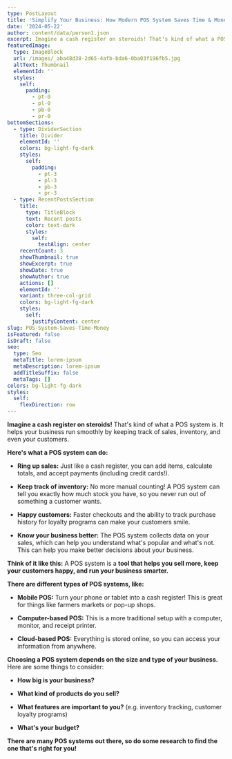 ```yaml
---
type: PostLayout
title: 'Simplify Your Business: How Modern POS System Saves Time & Money'
date: '2024-05-22'
author: content/data/person1.json
excerpt: Imagine a cash register on steroids! That's kind of what a POS system is.
featuredImage:
  type: ImageBlock
  url: /images/_aba48d38-2d65-4afb-bda6-0ba03f196fb5.jpg
  altText: Thumbnail
  elementId: ''
  styles:
    self:
      padding:
        - pt-0
        - pl-0
        - pb-0
        - pr-0
bottomSections:
  - type: DividerSection
    title: Divider
    elementId: ''
    colors: bg-light-fg-dark
    styles:
      self:
        padding:
          - pt-3
          - pl-3
          - pb-3
          - pr-3
  - type: RecentPostsSection
    title:
      type: TitleBlock
      text: Recent posts
      color: text-dark
      styles:
        self:
          textAlign: center
    recentCount: 3
    showThumbnail: true
    showExcerpt: true
    showDate: true
    showAuthor: true
    actions: []
    elementId: ''
    variant: three-col-grid
    colors: bg-light-fg-dark
    styles:
      self:
        justifyContent: center
slug: POS-System-Saves-Time-Money
isFeatured: false
isDraft: false
seo:
  type: Seo
  metaTitle: lorem-ipsum
  metaDescription: lorem-ipsum
  addTitleSuffix: false
  metaTags: []
colors: bg-light-fg-dark
styles:
  self:
    flexDirection: row
---
```

**Imagine a cash register on steroids!** That's kind of what a POS system is. It helps your business run smoothly by keeping track of sales, inventory, and even your customers.

**Here's what a POS system can do:**

*   **Ring up sales:**  Just like a cash register, you can add items, calculate totals, and accept payments (including credit cards!).

*   **Keep track of inventory:**  No more manual counting! A POS system can tell you exactly how much stock you have, so you never run out of something a customer wants.

*   **Happy customers:**  Faster checkouts and the ability to track purchase history for loyalty programs can make your customers smile.

*   **Know your business better:**  The POS system collects data on your sales, which can help you understand what's popular and what's not. This can help you make better decisions about your business.

**Think of it like this:**  A POS system is a **tool that helps you sell more, keep your customers happy, and run your business smarter.**

**There are different types of POS systems,  like:**

*   **Mobile POS:**  Turn your phone or tablet into a cash register! This is great for things like farmers markets or pop-up shops.

*   **Computer-based POS:**  This is a more traditional setup with a computer, monitor, and receipt printer.

*   **Cloud-based POS:**  Everything is stored online, so you can access your information from anywhere.

**Choosing a POS system depends on the size and type of your business.**  Here are some things to consider:

*   **How big is your business?**

*   **What kind of products do you sell?**

*   **What features are important to you?**  (e.g. inventory tracking, customer loyalty programs)

*   **What's your budget?**

**There are many POS systems out there, so do some research to find the one that's right for you!**




